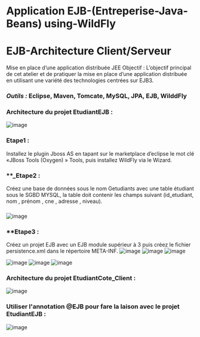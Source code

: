 # Application EJB-(Entreperise-Java-Beans) using-WildFly
# EJB-Architecture Client/Serveur 

Mise en place d’une application distribuée JEE  Objectif : L’objectif principal de cet atelier et de pratiquer la mise en place d’une application distribuée en utilisant une variété des technologies centrées sur EJB3.


### **_Outils :_** Eclipse, Maven, Tomcate, MySQL, JPA, EJB, WilddFly

### Architecture du projet EtudiantEJB :
![image](https://user-images.githubusercontent.com/101791324/204805208-1224f4b2-0306-4a31-93a0-c03863b15ec8.png)

### **Etape1 :**
 Installez le plugin Jboss AS en tapant sur le marketplace d’eclipse le mot clé «JBoss Tools
(Oxygen) » Tools, puis installez WildFly via le Wizard.

### **_Etape2 :
Créez une base de données sous le nom Getudiants avec une table étudiant sous le SGBD
MYSQL, la table doit contenir les champs suivant (id_etudiant, nom , prénom , cne , adresse , niveau).
### 
![image](https://user-images.githubusercontent.com/101791324/204791764-387bcf0d-7430-4ea3-9800-ebc0179a0c78.png)
### 
### **Etape3 :
 Créez un projet EJB avec un EJB module supérieur à 3 puis créez le fichier persistence.xml dans le répertoire META-INF.
![image](https://user-images.githubusercontent.com/101791324/204792762-013608ef-3444-456a-b9a5-62f6059b4dd8.png)
![image](https://user-images.githubusercontent.com/101791324/205164328-62c05bca-6645-4fee-a6d5-0792f7a8bb3e.png)
![image](https://user-images.githubusercontent.com/101791324/205164944-c83ac4ae-2cf1-4ad4-82fe-083e15e1d54a.png)

![image](https://user-images.githubusercontent.com/101791324/205165118-3e014d79-c6a8-439a-ae9c-0ace76841e51.png)
![image](https://user-images.githubusercontent.com/101791324/205165389-b4635191-b3ff-4681-8e56-1196c3cd8cc0.png)
![image](https://user-images.githubusercontent.com/101791324/205178772-a9ebd934-27e3-46c4-a101-7ecf6f81198f.png)

### Architecture du projet EtudiantCote_Client :
![image](https://user-images.githubusercontent.com/101791324/205179482-5dd4b06a-128a-4295-9aad-9e0485f305cb.png)
### Utiliser l'annotation @EJB pour fare la laison avec le projet EtudiantEJB :
![image](https://user-images.githubusercontent.com/101791324/205179738-14157780-3f42-476d-9544-31131a1278df.png)






